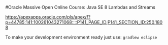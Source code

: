 #Oracle Massive Open Online Course: Java SE 8 Lambdas and Streams

https://apexapps.oracle.com/pls/apex/f?p=44785:141:100261043271068::::P141_PAGE_ID,P141_SECTION_ID:250,1808

To make your development environment ready just use: ```gradlew eclipse```